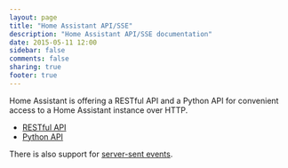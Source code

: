 ```yaml
---
layout: page
title: "Home Assistant API/SSE"
description: "Home Assistant API/SSE documentation"
date: 2015-05-11 12:00
sidebar: false
comments: false
sharing: true
footer: true
---
```


Home Assistant is offering a RESTful API and a Python API for convenient access to a Home Assistant instance over HTTP.

- [RESTful API](/developers/rest_api/)
- [Python API](/developers/python_api/)

There is also support for [server-sent events](/developers/server_sent_events).

